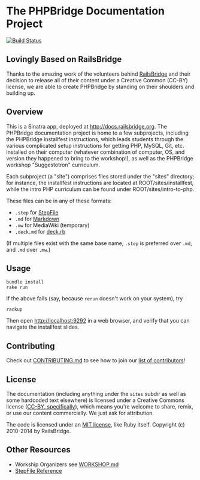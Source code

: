 # The PHPBridge Documentation Project

[![Build Status](https://travis-ci.org/phpbridge/docs.png)](https://travis-ci.org/phpbridge/docs)

## Lovingly Based on RailsBridge

Thanks to the amazing work of the volunteers behind [RailsBridge](http://railsbridge.org) and their
decision to release all of their content under a Creative Common (CC-BY) license, we are able to create
PHPBridge by standing on their shoulders and building up.

## Overview

This is a Sinatra app, deployed at <http://docs.railsbridge.org>. The PHPBridge documentation project is home to a few subprojects, including the PHPBridge installfest instructions, which leads students through the various complicated setup instructions for getting PHP, MySQL, Git, etc. installed on their computer (whatever combination of computer, OS, and version they happened to bring to the workshop!), as well as the PHPBridge workshop "Suggestotron" curriculum.

Each subproject (a "site") comprises files stored under the "sites" directory; for instance, the installfest instructions are located at ROOT/sites/installfest, while the intro PHP curriculum can be found under ROOT/sites/intro-to-php.

These files can be in any of these formats:

* `.step` for [StepFile](step_file_reference.md)
* `.md` for [Markdown](http://daringfireball.net/projects/markdown/syntax)
* `.mw` for MediaWiki (temporary)
* `.deck.md` for [deck.rb](https://github.com/alexch/deck.rb)

(If multiple files exist with the same base name, `.step` is preferred over `.md`, and `.md` over `.mw`.)

## Usage

    bundle install
    rake run

If the above fails (say, because `rerun` doesn't work on your system), try

    rackup
    
Then open <http://localhost:9292> in a web browser, and verify that you can navigate the installfest slides.

## Contributing

Check out [CONTRIBUTING.md](CONTRIBUTING.md) to see how to join our [list of contributors](https://github.com/railsbridge/docs/contributors)!

## License

The documentation (including anything under the `sites` subdir as well as some hardcoded text elsewhere) is licensed under a Creative Commons license ([CC-BY,  specifically](http://creativecommons.org/licenses/by/3.0/)), which means you're welcome to share, remix, or use our content commercially. We just ask for attribution.

The code is licensed under an [MIT license](http://opensource.org/licenses/MIT), like Ruby itself. Copyright (c) 2010-2014 by RailsBridge.

## Other Resources

- Workship Organizers see [WORKSHOP.md](WORKSHOP.md)
- [StepFile Reference](step_file_reference.md)


